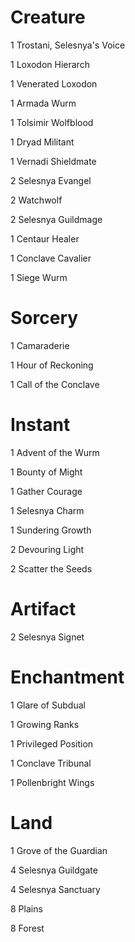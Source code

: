 # Creature

1 Trostani, Selesnya's Voice

1 Loxodon Hierarch

1 Venerated Loxodon

1 Armada Wurm

1 Tolsimir Wolfblood

1 Dryad Militant

1 Vernadi Shieldmate

2 Selesnya Evangel

2 Watchwolf

2 Selesnya Guildmage

1 Centaur Healer

1 Conclave Cavalier

1 Siege Wurm

# Sorcery

1 Camaraderie

1 Hour of Reckoning

1 Call of the Conclave

# Instant
1 Advent of the Wurm

1 Bounty of Might

1 Gather Courage

1 Selesnya Charm

1 Sundering Growth

2 Devouring Light

2 Scatter the Seeds

# Artifact

2 Selesnya Signet

# Enchantment

1 Glare of Subdual

1 Growing Ranks

1 Privileged Position

1 Conclave Tribunal

1 Pollenbright Wings

# Land

1 Grove of the Guardian

4 Selesnya Guildgate

4 Selesnya Sanctuary

8 Plains

8 Forest
